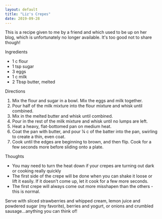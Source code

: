 ```yaml
---
layout: default
title: "Liz's Crepes"
date: 2019-09-28
---
```

This is a recipe given to me by a friend and which used to be up on her blog, which is unfortunately no longer available. It's too good not to share though!

Ingredients
- 1 c flour
- 1 tsp sugar
- 3 eggs
- 1 c milk
- 2 Tbsp butter, melted


Directions
1. Mix the flour and sugar in a bowl. Mix the eggs and milk together.
2. Pour half of the milk mixture into the flour mixture and whisk until combined.
3. Mix in the melted butter and whisk until combined.
4. Pour in the rest of the milk mixture and whisk until no lumps are left.
5. Heat a heavy, flat-bottomed pan on medium heat.
6. Coat the pan with butter, and pour ¼ c of the batter into the pan, swirling to create a thin, even coat.
7. Cook until the edges are beginning to brown, and then flip. Cook for a few seconds more before sliding onto a plate.

Thoughts
- You may need to turn the heat down if your crepes are turning out dark or cooking really quickly
- The first side of the crepe will be done when you can shake it loose or lift it easily. If it doesn't come up, let it cook for a few more seconds.
- The first crepe will always come out more misshapen than the others - this is normal.

Serve with sliced strawberries and whipped cream, lemon juice and powdered sugar (my favorite), berries and yogurt, or onions and crumbled sausage...anything you can think of!

